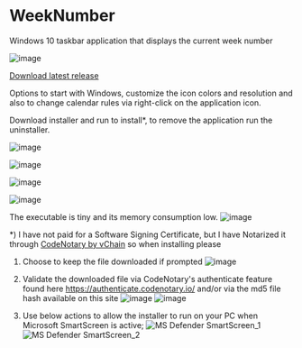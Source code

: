 # WeekNumber
Windows 10 taskbar application that displays the current week number

![image](https://user-images.githubusercontent.com/2292809/118544468-bca58780-b755-11eb-8711-735242585480.png)

[Download latest release](https://github.com/voltura/weeknumber/releases/latest/download/WeekNumber.zip)

Options to start with Windows, customize the icon colors and resolution and also to change calendar rules via right-click on the application icon.

Download installer and run to install*, to remove the application run the uninstaller.

![image](https://user-images.githubusercontent.com/2292809/118048375-7da1bb80-b37c-11eb-9393-0c4a3736dd83.png)

![image](https://user-images.githubusercontent.com/2292809/119262057-2b616580-bbda-11eb-8264-0bc93c09f75a.png)

![image](https://user-images.githubusercontent.com/2292809/118048718-f4d74f80-b37c-11eb-8b36-211250ff25c5.png)

![image](https://user-images.githubusercontent.com/2292809/118050315-4e407e00-b37f-11eb-8ac9-17cc1a08aa08.png)

The executable is tiny and its memory consumption low.
![image](https://user-images.githubusercontent.com/2292809/118325509-dfd8f880-b503-11eb-8cef-5b24f6e8007f.png)

*) I have not paid for a Software Signing Certificate, but I have Notarized it through [CodeNotary by vChain](https://www.codenotary.com/) so when installing please 
1) Choose to keep the file downloaded if prompted 
![image](https://user-images.githubusercontent.com/2292809/118524536-8c9eba00-b73e-11eb-9c6c-bc8defde0caa.png)

2) Validate the downloaded file via CodeNotary's authenticate feature found here https://authenticate.codenotary.io/ and/or via the md5 file hash available on this site
![image](https://user-images.githubusercontent.com/2292809/118525502-8bba5800-b73f-11eb-992a-3af7a83e3024.png)
![image](https://user-images.githubusercontent.com/2292809/118525596-a5f43600-b73f-11eb-979b-9569b7619587.png)

3) Use below actions to allow the installer to run on your PC when Microsoft SmartScreen is active;
![MS Defender SmartScreen_1](https://user-images.githubusercontent.com/2292809/118373685-651de500-b5b8-11eb-94ed-92791f061266.png)
![MS Defender SmartScreen_2](https://user-images.githubusercontent.com/2292809/118373689-6a7b2f80-b5b8-11eb-8413-9a7e8c5c3779.png)
